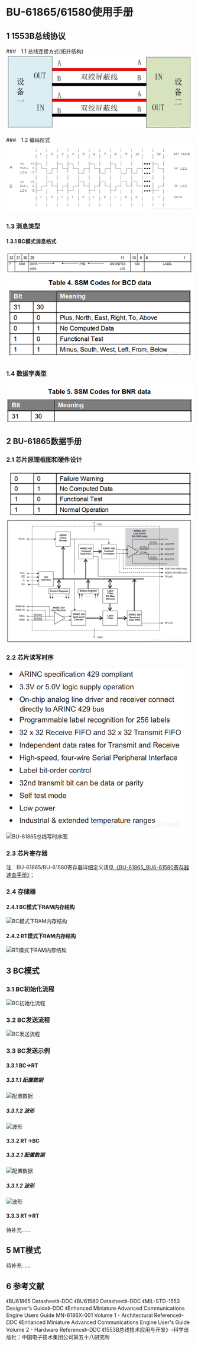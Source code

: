 # BU-61865/61580使用手册

## 1	1553B总线协议
###　1.1	总线连接方式(拓扑结构)
![1553B总线连接图](.\\images\\10-1.png)

###　1.2	编码形式
![1553B总线编码图](.\\images\\10-2.png)

### 1.3	消息类型
#### 1.3.1	BC模式消息格式
![消息格式表1](.\\images\\10-3.png)
![消息格式表2](.\\images\\10-4.png)

### 1.4	数据字类型
![1553B总线数据字格式图](.\\images\\10-5.png)

## 2	BU-61865数据手册
### 2.1	芯片原理框图和硬件设计
![BU-61865原理框图](.\\images\\10-6.png)
![BU-61865硬件设计原理框图](.\\images\\10-7.png)

### 2.2	芯片读写时序
![BU-61865总线读时序图](.\\images\\10-8.png)
![BU-61865总线写时序图](.\\images\\10-9.png)

### 2.3	芯片寄存器
注：BU-61865/BU-61580寄存器详细定义请见[《BU-61865_BU6-61580寄存器速查手册》](https://github.com/FrankLiuLong/ARINC429/blob/9d5f3b9738320d2ab4a7c4e55a29f4fbee096d98/BU-61865_BU6-61580%E5%AF%84%E5%AD%98%E5%99%A8%E9%80%9F%E6%9F%A5%E6%89%8B%E5%86%8C.pdf)；


### 2.4	存储器
#### 2.4.1	BC模式下RAM内存结构
![BC模式下RAM内存结构](.\\images\\10-10.png)

#### 2.4.2	RT模式下RAM内存结构
![RT模式下RAM内存结构](.\\images\\10-11.png)

## 3	BC模式
### 3.1	BC初始化流程
![BC初始化流程](.\\images\\10-12.png)

### 3.2	BC发送流程
![BC发送流程](.\\images\\10-13.png)

### 3.3	BC发送示例
#### 3.3.1	BC->RT
##### 3.3.1.1	配置数据
![配置数据](.\\images\\10-14.png)

##### 3.3.1.2	波形
![波形](.\\images\\10-15.png)

#### 3.3.2	RT->BC
##### 3.3.2.1	配置数据
![配置数据](.\\images\\10-16.png)

##### 3.3.1.2	波形
![波形](.\\images\\10-17.png)

#### 3.3.3	RT->RT
待补充......

## 5	MT模式
待补充......

## 6	参考文献
《BU61865 Datasheet》-DDC
《BU61580 Datasheet》-DDC
《MIL-STD-1553 Designer’s Guide》-DDC
《Enhanced Miniature Advanced Communications Engine Users Guide MN-6186X-001 Volume 1 - Architectural Reference》-DDC
《Enhanced Miniature Advanced Communications Engine User's Guide Volume 2 - Hardware Reference》-DDC
《1553B总线技术应用与开发》-科学出版社：中国电子技术集团公司第五十八研究所
